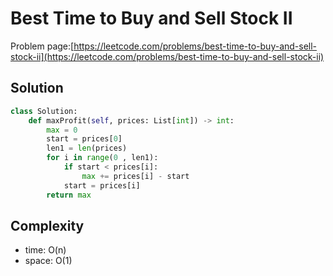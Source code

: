 # Best Time to Buy and Sell Stock II

Problem page:[https://leetcode.com/problems/best-time-to-buy-and-sell-stock-ii](https://leetcode.com/problems/best-time-to-buy-and-sell-stock-ii)

## Solution

```python
class Solution:
    def maxProfit(self, prices: List[int]) -> int:
        max = 0
        start = prices[0]
        len1 = len(prices)
        for i in range(0 , len1):
            if start < prices[i]:
                max += prices[i] - start
            start = prices[i]
        return max
```

## Complexity

- time: O(n)
- space: O(1)
